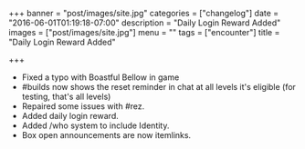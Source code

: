 +++
banner = "post/images/site.jpg"
categories = ["changelog"]
date = "2016-06-01T01:19:18-07:00"
description = "Daily Login Reward Added"
images = ["post/images/site.jpg"]
menu = ""
tags = ["encounter"]
title = "Daily Login Reward Added"

+++
* Fixed a typo with Boastful Bellow in game
* #builds now shows the reset reminder in chat at all levels it's eligible (for testing, that's all levels)
* Repaired some issues with #rez.
* Added daily login reward.
* Added /who system to include Identity.
* Box open announcements are now itemlinks.
<!--more-->